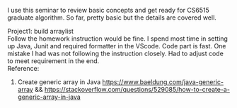 I use this seminar to review basic concepts and get ready for CS6515 graduate algorithm. So far, pretty basic but the details are covered well. 

Project1: build arraylist <br>
Follow the homework instruction would be fine. I spend most time in setting up Java, Junit and required formatter in the VScode. Code part is fast. One mistake I had was not following the instruction closely. Had to adjust code to meet requirement in the end.<br>
Reference:
1. Create generic array in Java https://www.baeldung.com/java-generic-array && https://stackoverflow.com/questions/529085/how-to-create-a-generic-array-in-java
